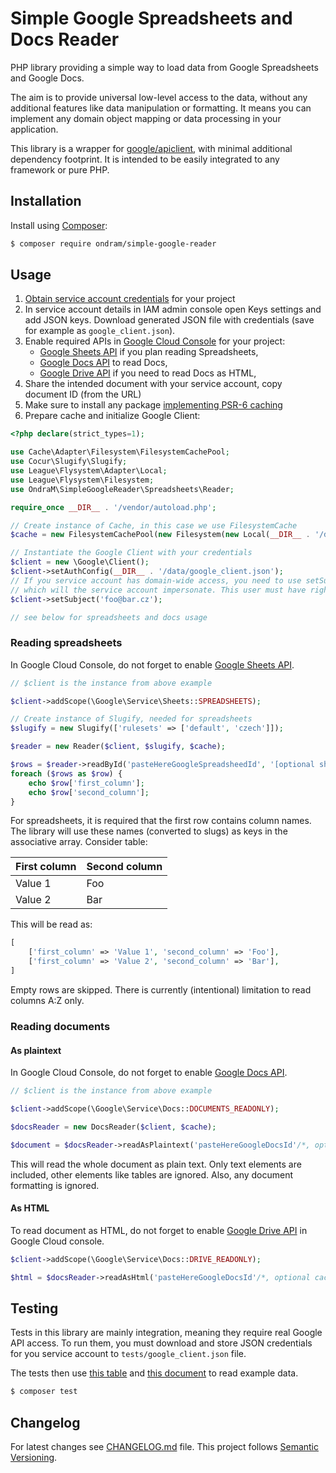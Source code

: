 # Simple Google Spreadsheets and Docs Reader

PHP library providing a simple way to load data from Google Spreadsheets and Google Docs.

The aim is to provide universal low-level access to the data, without any additional features like data manipulation
or formatting. It means you can implement any domain object mapping or data processing in your application.

This library is a wrapper for [google/apiclient](https://github.com/googleapis/google-api-php-client),
with minimal additional dependency footprint. It is intended to be easily integrated to any framework or pure PHP.

## Installation

Install using [Composer](https://getcomposer.org/):

```sh
$ composer require ondram/simple-google-reader
```

## Usage

1. [Obtain service account credentials](https://github.com/googleapis/google-api-php-client#authentication-with-service-accounts) for your project
1. In service account details in IAM admin console open Keys settings and add JSON keys. Download generated JSON file with credentials (save for example as `google_client.json`).
1. Enable required APIs in [Google Cloud Console](https://console.cloud.google.com/apis/dashboard) for your project:
   - [Google Sheets API](https://console.cloud.google.com/apis/library/sheets.googleapis.com) if you plan reading Spreadsheets,
   - [Google Docs API](https://console.cloud.google.com/apis/library/docs.googleapis.com) to read Docs,
   - [Google Drive API](https://console.cloud.google.com/apis/library/drive.googleapis.com) if you need to read Docs as HTML,
1. Share the intended document with your service account, copy document ID (from the URL)
1. Make sure to install any package [implementing PSR-6 caching](https://packagist.org/providers/psr/simple-cache-implementation)
1. Prepare cache and initialize Google Client:
```php
<?php declare(strict_types=1);

use Cache\Adapter\Filesystem\FilesystemCachePool;
use Cocur\Slugify\Slugify;
use League\Flysystem\Adapter\Local;
use League\Flysystem\Filesystem;
use OndraM\SimpleGoogleReader\Spreadsheets\Reader;

require_once __DIR__ . '/vendor/autoload.php';

// Create instance of Cache, in this case we use FilesystemCache
$cache = new FilesystemCachePool(new Filesystem(new Local(__DIR__ . '/data')));

// Instantiate the Google Client with your credentials
$client = new \Google\Client();
$client->setAuthConfig(__DIR__ . '/data/google_client.json');
// If you service account has domain-wide access, you need to use setSubject to set the name of the user
// which will the service account impersonate. This user must have right to access the spreadsheet.
$client->setSubject('foo@bar.cz');

// see below for spreadsheets and docs usage
```

### Reading spreadsheets

In Google Cloud Console, do not forget to enable [Google Sheets API](https://console.cloud.google.com/apis/library/sheets.googleapis.com).

```php
// $client is the instance from above example

$client->addScope(\Google\Service\Sheets::SPREADSHEETS);

// Create instance of Slugify, needed for spreadsheets
$slugify = new Slugify(['rulesets' => ['default', 'czech']]);

$reader = new Reader($client, $slugify, $cache);

$rows = $reader->readById('pasteHereGoogleSpreadsheedId', '[optional sheet name]'/*, optional cache TTL*/);
foreach ($rows as $row) {
    echo $row['first_column'];
    echo $row['second_column'];
}
```

For spreadsheets, it is required that the first row contains column names. The library will use these names (converted to slugs)
as keys in the associative array. Consider table:

| First column | Second column |
|--------------|---------------|
| Value 1      | Foo           |
| Value 2      | Bar           |

This will be read as:

```php
[
    ['first_column' => 'Value 1', 'second_column' => 'Foo'],
    ['first_column' => 'Value 2', 'second_column' => 'Bar'],
]
```

Empty rows are skipped. There is currently (intentional) limitation to read columns A:Z only.

### Reading documents

#### As plaintext

In Google Cloud Console, do not forget to enable [Google Docs API](https://console.cloud.google.com/apis/library/docs.googleapis.com).

```php
// $client is the instance from above example

$client->addScope(\Google\Service\Docs::DOCUMENTS_READONLY);

$docsReader = new DocsReader($client, $cache);

$document = $docsReader->readAsPlaintext('pasteHereGoogleDocsId'/*, optional cache TTL*/);
```

This will read the whole document as plain text. Only text elements are included, other elements like tables are
ignored. Also, any document formatting is ignored.

#### As HTML

To read document as HTML, do not forget to enable [Google Drive API](https://console.cloud.google.com/apis/library/drive.googleapis.com) in Google Cloud console.

```php
$client->addScope(\Google\Service\Docs::DRIVE_READONLY);

$html = $docsReader->readAsHtml('pasteHereGoogleDocsId'/*, optional cache TTL*/);
```

## Testing

Tests in this library are mainly integration, meaning they require real Google API access.
To run them, you must download and store JSON credentials for you service account to `tests/google_client.json` file.

The tests then use [this table](https://docs.google.com/spreadsheets/d/1cEgUJA35YE56jn3JQRrJMfXKK9rkw0qaWEiYWnADLa8/edit)
and [this document](https://docs.google.com/document/d/1T46U8sJEimVDhtmixxKLtf7Oxl1FzM2ae2EDYQ-HT_4/edit)
to read example data.

```sh
$ composer test
```

## Changelog
For latest changes see [CHANGELOG.md](CHANGELOG.md) file. This project follows [Semantic Versioning](https://semver.org/).
